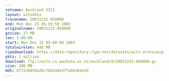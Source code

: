 ```yaml
---
setname: Auckland VIII
layout: witsdata
tracename: 20031215-050000
end: Mon Dec 15 05:59:59 2003
originalname: 20031215-050000
gzsize: 27 MB
len: 1:00:00
start: Mon Dec 15 05:00:00 2003
totalwirelen: 448 MB
ripedownload: https://data-repository.ripe.net/datasets/wits-archive/pma/long/auck/8//20031215-050000.gz
pkts: 1 million
download: ftp://wits.cs.waikato.ac.nz/auckland/8/20031215-050000.gz
size: 106 MB
md5: 07722b859a2bcfb63a024ffa66264e59
---
```

